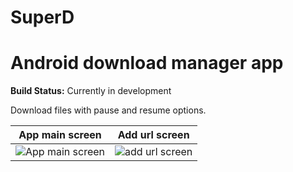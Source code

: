 # SuperD 
# Android download manager app

**Build Status:** Currently in development  

Download files with pause and resume options.



App main screen             |  Add url screen
:-------------------------:|:-------------------------:
![App main screen](https://drive.google.com/uc?export=view&id=17Mt4CZD4vAQOvBqtzeopo_PmYnU1Ev4s)  | ![add url screen](https://drive.google.com/uc?export=view&id=1h5RcBVHr3FeYHHIr4c5CIm60uFrlyUCZ)
